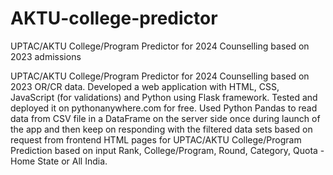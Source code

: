 # AKTU-college-predictor


UPTAC/AKTU College/Program Predictor for 2024 Counselling based on 2023 admissions

UPTAC/AKTU College/Program Predictor for 2024 Counselling based on 2023 OR/CR data. Developed a web application with HTML, CSS, JavaScript (for validations) and Python using Flask framework. Tested and deployed it on pythonanywhere.com for free. Used Python Pandas to read data from CSV file in a DataFrame on the server side once during launch of the app and then keep on responding with the filtered data sets based on request from frontend HTML pages for UPTAC/AKTU College/Program Prediction based on input Rank, College/Program, Round, Category, Quota - Home State or All India.
